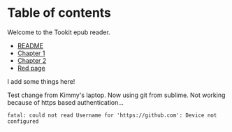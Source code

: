 Table of contents
=================

Welcome to the Tookit epub reader.

* [README](README.html)
* [Chapter 1](Chapter01.html)
* [Chapter 2](Chapter02.html)
* [Red page](Red_page.html)

I add some things here!

Test change from Kimmy's laptop. Now using git from sublime. Not working because of https based authentication... 

    fatal: could not read Username for 'https://github.com': Device not configured
